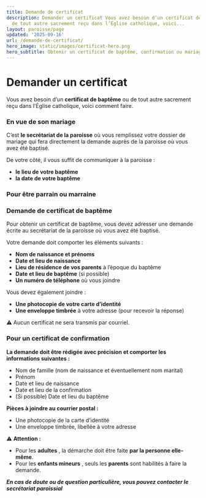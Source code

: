 ```yaml
---
title: Demande de certificat
description: Demander un certificat Vous avez besoin d’un certificat de baptême ou
  de tout autre sacrement reçu dans l’Église catholique, voici...
layout: paroisse/page
updated: '2025-09-16'
url: /demande-de-certificat/
hero_image: static/images/certificat-hero.png
hero_subtitle: Obtenir un certificat de baptême, confirmation ou mariage
---
```


# Demander un certificat

Vous avez besoin d’un **certificat de baptême** ou de tout autre sacrement reçu dans l’Église catholique, voici comment faire.

### En vue de son mariage

C’est **le secrétariat de la paroisse** où vous remplissez votre dossier de mariage qui fera directement la demande auprès de la paroisse où vous avez été baptisé.

De votre côté, il vous suffit de communiquer à la paroisse :

  * **le lieu de votre baptême**
  * **la date de votre baptême**

### Pour être parrain ou marraine

### Demande de certificat de baptême

Pour obtenir un certificat de baptême, vous devez adresser une demande écrite au secrétariat de la paroisse où vous avez été baptisé.

Votre demande doit comporter les éléments suivants :

  * **Nom de naissance et prénoms**
  * **Date et lieu de naissance**
  * **Lieu de résidence de vos parents** à l’époque du baptême
  * **Date et lieu de baptême** (si possible)
  * **Un numéro de téléphone** où vous joindre

Vous devez également joindre :

  * **Une photocopie de votre carte d’identité**
  * **Une enveloppe timbrée** à votre adresse (pour recevoir la réponse)

⚠️ Aucun certificat ne sera transmis par courriel.

### Pour un certificat de confirmation

**La demande doit être rédigée avec précision et comporter les informations suivantes :**

  * Nom de famille (nom de naissance et éventuellement nom marital)
  * Prénom
  * Date et lieu de naissance
  * Date et lieu de la confirmation
  * (Si possible) Date et lieu du baptême

**Pièces à joindre au courrier postal :**

  * Une photocopie de la carte d’identité
  * Une enveloppe timbrée, libellée à votre adresse

⚠️ **Attention :**

  * Pour les **adultes** , la démarche doit être faite **par la personne elle-même**.
  * Pour les **enfants mineurs** , seuls les **parents** sont habilités à faire la demande.

**_En cas de doute ou de question particulière, vous pouvez contacter le secrétariat paroissial_**